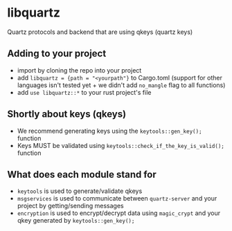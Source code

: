 # libquartz
Quartz protocols and backend that are using qkeys (quartz keys)


## Adding to your project
* import by cloning the repo into your project
* add ```libquartz = {path = "<yourpath"}``` to Cargo.toml (support for other languages isn't tested yet + we didn't add ```no_mangle``` flag to all functions)
* add ```use libquartz::*``` to your rust project's file


## Shortly about keys (qkeys)
* We recommend generating keys using the ```keytools::gen_key();``` function
* Keys MUST be validated using ```keytools::check_if_the_key_is_valid();``` function

## What does each module stand for
* ```keytools``` is used to generate/validate qkeys
* ```msgservices``` is used to communicate between ```quartz-server``` and your project by getting/sending messages
* ```encryption``` is used to encrypt/decrypt data using ```magic_crypt``` and your qkey generated by ```keytools::gen_key();```
